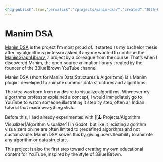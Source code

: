 ```yaml
---
{"dg-publish":true,"permalink":"/projects/manim-dsa/","created":"2025-03-29T18:10:11.635+01:00","updated":"2025-10-01T15:11:54.941+02:00"}
---
```


# Manim DSA

[Manim DSA](https://github.com/F4bbi/manim-dsa) is the project I’m most proud of. It started as my bachelor thesis after my algorithms professor asked if anyone wanted to continue the [ManimGraphLibrary](https://verdianapasqualini.github.io/ManimGraphLibrary/index.html), a project by a colleague from the course. That’s when I discovered Manim, the open-source animation library created by the founder of the 3Blue1Brown YouTube channel.

Manim DSA (short for Manim Data Structures & Algorithms) is a Manim plugin I developed to animate common data structures and algorithms.

The idea was born from my desire to visualize algorithms. Whenever my algorithms professor explained a concept, I would immediately go to YouTube to watch someone illustrating it step by step, often an Indian tutorial that made everything click.

Before this, I had already experimented with [[🕹️ Projects/Algorithm Visualizer\|Algorithm Visualizer]] in Godot, but like it, existing algorithm visualizers online are often limited to predefined algorithms and not customizable. Manim DSA solves this by giving users flexibility to animate any algorithm or data structure.

This project is also the first step toward creating my own educational content for YouTube, inspired by the style of 3Blue1Brown.
